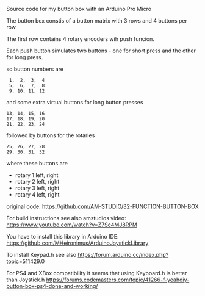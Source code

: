 Source code for my button box with an Arduino Pro Micro

The button box constis of a button matrix with 3 rows and 4 buttons per row.

The first row contains 4 rotary encoders wih push funcion.

Each push button simulates two buttons - one for short press and the other for long press.

so button numbers are
```
 1,  2,  3,  4
 5,  6,  7,  8
 9, 10, 11, 12
```
and some extra virtual buttons for long button presses
```
13, 14, 15, 16
17, 18, 19, 20
21, 22, 23, 24
```
followed by buttons for the rotaries
```
25, 26, 27, 28
29, 30, 31, 32
```
where these buttons are
- rotary 1 left, right
- rotary 2 left, right
- rotary 3 left, right
- rotary 4 left, right

original code: https://github.com/AM-STUDIO/32-FUNCTION-BUTTON-BOX

For build instructions see also amstudios video: https://www.youtube.com/watch?v=Z7Sc4MJ8RPM

You have to install this library in Arduino IDE: https://github.com/MHeironimus/ArduinoJoystickLibrary

To install Keypad.h see also https://forum.arduino.cc/index.php?topic=511429.0 

For PS4 and XBox compatibility it seems that using Keyboard.h is better than Joystick.h
https://forums.codemasters.com/topic/41266-f-yeahdiy-button-box-ps4-done-and-working/
